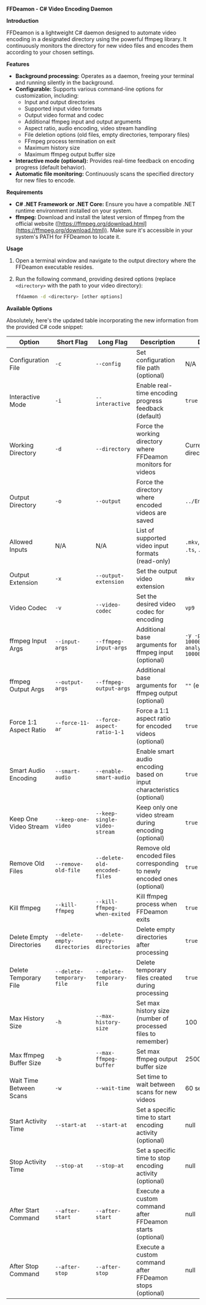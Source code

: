 ﻿**FFDeamon - C# Video Encoding Daemon**

**Introduction**

FFDeamon is a lightweight C# daemon designed to automate video encoding in a designated directory using the powerful ffmpeg library. It continuously monitors the directory for new video files and encodes them according to your chosen settings.

**Features**

* **Background processing:** Operates as a daemon, freeing your terminal and running silently in the background.
* **Configurable:** Supports various command-line options for customization, including:
    * Input and output directories
    * Supported input video formats
    * Output video format and codec
    * Additional ffmpeg input and output arguments
    * Aspect ratio, audio encoding, video stream handling
    * File deletion options (old files, empty directories, temporary files)
    * FFmpeg process termination on exit
    * Maximum history size
    * Maximum ffmpeg output buffer size
* **Interactive mode (optional):** Provides real-time feedback on encoding progress (default behavior).
* **Automatic file monitoring:** Continuously scans the specified directory for new files to encode.

**Requirements**

* **C# .NET Framework or .NET Core:** Ensure you have a compatible .NET runtime environment installed on your system.
* **ffmpeg:** Download and install the latest version of ffmpeg from the official website ([https://ffmpeg.org/download.html](https://ffmpeg.org/download.html)). Make sure it's accessible in your system's PATH for FFDeamon to locate it.

**Usage**

1. Open a terminal window and navigate to the output directory where the FFDeamon executable resides.
2. Run the following command, providing desired options (replace `<directory>` with the path to your video directory):

   ```bash
   ffdaemon -d <directory> [other options]
   ```

**Available Options**

Absolutely, here's the updated table incorporating the new information from the provided C# code snippet:

| Option | Short Flag | Long Flag | Description | Default |
|---|---|---|---|---|
| Configuration File | `-c` | `--config` | Set configuration file path (optional) | N/A |
| Interactive Mode | `-i` | `--interactive` | Enable real-time encoding progress feedback (default) | `true` |
| Working Directory | `-d` | `--directory` | Force the working directory where FFDeamon monitors for videos | Current directory |
| Output Directory | `-o` | `--output` | Force the directory where encoded videos are saved | `../Encoded` |
| Allowed Inputs | N/A | N/A | List of supported video input formats (read-only) | `.mkv`, `.avi`, `.vp9`, `.ts`, `.mp4`, `.webm` |
| Output Extension | `-x` | `--output-extension` | Set the output video extension | `mkv` |
| Video Codec | `-v` | `--video-codec` | Set the desired video codec for encoding | `vp9` |
| ffmpeg Input Args | `--input-args` | `--ffmpeg-input-args` | Additional base arguments for ffmpeg input (optional) | `-y -probesize 1000000000 -analyzeduration 100000000` |
| ffmpeg Output Args | `--output-args` | `--ffmpeg-output-args` | Additional base arguments for ffmpeg output (optional) | `""` (empty) |
| Force 1:1 Aspect Ratio | `--force-11-ar` | `--force-aspect-ratio-1-1` | Force a 1:1 aspect ratio for encoded videos (optional) | `true` |
| Smart Audio Encoding | `--smart-audio` | `--enable-smart-audio` | Enable smart audio encoding based on input characteristics (optional) | `true` |
| Keep One Video Stream | `--keep-one-video` | `--keep-single-video-stream` | Keep only one video stream during encoding (optional) | `true` |
| Remove Old Files | `--remove-old-file` | `--delete-old-encoded-files` | Remove old encoded files corresponding to newly encoded ones (optional) | `true` |
| Kill ffmpeg | `--kill-ffmpeg` | `--kill-ffmpeg-when-exited` | Kill ffmpeg process when FFDeamon exits | `true` |
| Delete Empty Directories | `--delete-empty-directories` | `--delete-empty-directories` | Delete empty directories after processing | `true` |
| Delete Temporary File | `--delete-temporary-file` | `--delete-temporary-file` | Delete temporary files created during processing | `true` |
| Max History Size | `-h` | `--max-history-size` | Set max history size (number of processed files to remember) | 100 |
| Max ffmpeg Buffer Size | `-b` | `--max-ffmpeg-buffer` | Set max ffmpeg output buffer size | 25000 |
| Wait Time Between Scans | `-w` | `--wait-time` | Set time to wait between scans for new videos | 60 seconds |
| Start Activity Time | `--start-at` | `--start-at` | Set a specific time to start encoding activity (optional) | null |
| Stop Activity Time | `--stop-at` | `--stop-at` | Set a specific time to stop encoding activity (optional) | null |
| After Start Command | `--after-start` | `--after-start` |  Execute a custom command after FFDeamon starts (optional) | null |
| After Stop Command | `--after-stop` | `--after-stop` | Execute a custom command after FFDeamon stops (optional) | null |
